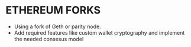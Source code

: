 # ETHEREUM FORKS
- Using a fork of Geth or parity node.
- Add required features like custom wallet cryptography and implement the needed consesus model


